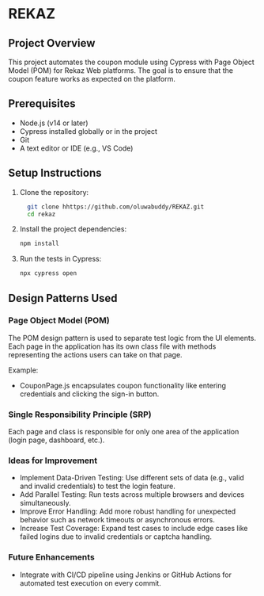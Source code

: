 # REKAZ

## Project Overview
This project automates the coupon module using Cypress with Page Object Model (POM) for Rekaz Web platforms. The goal is to ensure that the coupon feature works as expected on the platform.

## Prerequisites
- Node.js (v14 or later)
- Cypress installed globally or in the project
- Git
- A text editor or IDE (e.g., VS Code)

## Setup Instructions

1. Clone the repository:
   ```bash
     git clone hhttps://github.com/oluwabuddy/REKAZ.git
     cd rekaz

2. Install the project dependencies:
   ```sh
   npm install

3. Run the tests in Cypress:
   ```sh
   npx cypress open

## Design Patterns Used
### Page Object Model (POM)
The POM design pattern is used to separate test logic from the UI elements. Each page in the application has its own class file with methods representing the actions users can take on that page.

Example:

- CouponPage.js encapsulates coupon functionality like entering credentials and clicking the sign-in button.

### Single Responsibility Principle (SRP)

Each page and class is responsible for only one area of the application (login page, dashboard, etc.).

### Ideas for Improvement

- Implement Data-Driven Testing: Use different sets of data (e.g., valid and invalid credentials) to test the login feature.
- Add Parallel Testing: Run tests across multiple browsers and devices simultaneously.
- Improve Error Handling: Add more robust handling for unexpected behavior such as network timeouts or asynchronous errors.
- Increase Test Coverage: Expand test cases to include edge cases like failed logins due to invalid credentials or captcha handling.

### Future Enhancements

- Integrate with CI/CD pipeline using Jenkins or GitHub Actions for automated test execution on every commit.
